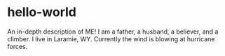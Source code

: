 # hello-world
An in-depth description of ME!
I am a father, a husband, a believer, and a climber. I live in Laramie, WY. Currently the wind is blowing at hurricane forces. 
